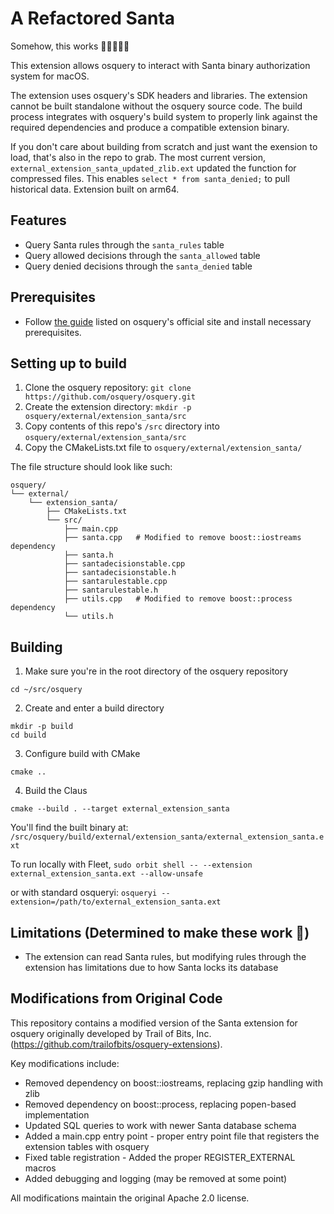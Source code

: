 # A Refactored Santa

 Somehow, this works 🤷🏼🎅🏼🦌

This extension allows osquery to interact with Santa binary authorization system for macOS.

The extension uses osquery's SDK headers and libraries.
The extension cannot be built standalone without the osquery source code. The build process integrates with osquery's build system to properly link against the required dependencies and produce a compatible extension binary.

If you don't care about building from scratch and just want the exension to load, that's also in the repo to grab. The most current version, `external_extension_santa_updated_zlib.ext` updated the function for compressed files. This enables `select * from santa_denied;` to pull historical data. Extension built on arm64.

## Features

- Query Santa rules through the `santa_rules` table
- Query allowed decisions through the `santa_allowed` table
- Query denied decisions through the `santa_denied` table

## Prerequisites

- Follow [the guide](https://osquery.readthedocs.io/en/stable/development/building/) listed on osquery's official site and install necessary prerequisites.

## Setting up to build

1. Clone the osquery repository: `git clone https://github.com/osquery/osquery.git`
2. Create the extension directory: `mkdir -p osquery/external/extension_santa/src`
3. Copy contents of this repo's `/src` directory into `osquery/external/extension_santa/src`
4. Copy the CMakeLists.txt file to `osquery/external/extension_santa/`

The file structure should look like such:

```
osquery/
└── external/
    └── extension_santa/
        ├── CMakeLists.txt
        └── src/
            ├── main.cpp 
            ├── santa.cpp   # Modified to remove boost::iostreams dependency
            ├── santa.h
            ├── santadecisionstable.cpp
            ├── santadecisionstable.h
            ├── santarulestable.cpp
            ├── santarulestable.h
            ├── utils.cpp   # Modified to remove boost::process dependency
            └── utils.h
```

## Building

1. Make sure you're in the root directory of the osquery repository
```
cd ~/src/osquery
```

2. Create and enter a build directory
```
mkdir -p build
cd build
```

3. Configure build with CMake
```
cmake ..
```

4. Build the Claus
```
cmake --build . --target external_extension_santa
```

You'll find the built binary at:
`/src/osquery/build/external/extension_santa/external_extension_santa.ext`

To run locally with Fleet, `sudo orbit shell -- --extension external_extension_santa.ext --allow-unsafe`

or with standard osqueryi:
`osqueryi --extension=/path/to/external_extension_santa.ext`

## Limitations (Determined to make these work 🧐)

- The extension can read Santa rules, but modifying rules through the extension has limitations due to how Santa locks its database

## Modifications from Original Code

This repository contains a modified version of the Santa extension for osquery originally developed by Trail of Bits, Inc. (https://github.com/trailofbits/osquery-extensions).

Key modifications include:
- Removed dependency on boost::iostreams, replacing gzip handling with zlib
- Removed dependency on boost::process, replacing popen-based implementation
- Updated SQL queries to work with newer Santa database schema
- Added a main.cpp entry point - proper entry point file that registers the extension tables with osquery
- Fixed table registration - Added the proper REGISTER_EXTERNAL macros
- Added debugging and logging (may be removed at some point)

All modifications maintain the original Apache 2.0 license.
